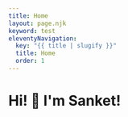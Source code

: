 ```yaml
---
title: Home
layout: page.njk
keyword: test
eleventyNavigation:
  key: "{{ title | slugify }}"
  title: Home
  order: 1
---
```


# Hi! 👋 I'm Sanket! 
